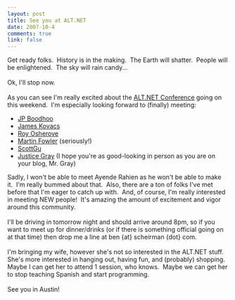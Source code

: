 ```yaml
--- 
layout: post
title: See you at ALT.NET
date: 2007-10-4
comments: true
link: false
---
```

Get ready folks.&nbsp; History is in the making.&nbsp; The Earth will shatter.&nbsp; People will be enlightened.&nbsp; The sky will rain candy...<br><br>Ok, I'll stop now.<br><br>As you can see I'm really excited about the <a href="http://altnetconf.com">ALT.NET Conference</a> going on this weekend.&nbsp; I'm especially looking forward to (finally) meeting:<br><ul><li><a href="http://jpboodhoo.com">JP Boodhoo</a></li><li><a href="http://www.jameskovacs.com/">James Kovacs</a></li><li><a href="http://www.iserializable.com/">Roy Osherove</a></li><li><a href="http://martinfowler.com/">Martin Fowler</a> (seriously!)</li><li><a href="http://weblogs.asp.net/scottgu">ScottGu</a></li><li><a href="http://graysmatter.codivation.com/">Justice Gray</a> (I hope you're as good-looking in person as you are on your blog, Mr. Gray)</li></ul>Sadly, I won't be able to meet Ayende Rahien as he won't be able to make it.&nbsp; I'm really bummed about that.&nbsp; Also, there are a ton of folks I've met before that I'm eager to catch up with.&nbsp; And, of course, I'm really interested in meeting NEW people!&nbsp; It's amazing the amount of excitement and vigor around this community.<br><br>I'll be driving in tomorrow night and should arrive around 8pm, so if you want to meet up for dinner/drinks (or if there is something official going on at that time) then drop me a line at ben {at} scheirman {dot} com.<br><br>I'm bringing my wife, however she's not so interested in the ALT.NET stuff.&nbsp; She's more interested in hanging out, having fun, and (probably) shopping.&nbsp; Maybe I can get her to attend 1 session, who knows.&nbsp; Maybe we can get her to stop teaching Spanish and start programming.<br><br>See you in Austin!<br><p></p>

